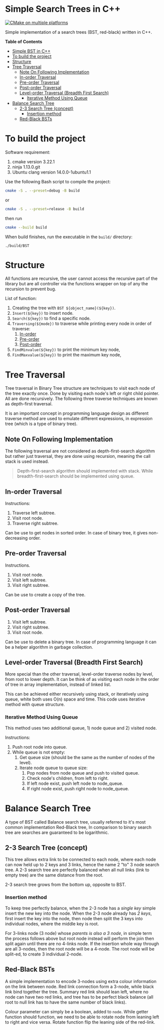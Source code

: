 # Simple Search Trees in C++

[![CMake on multiple platforms](https://github.com/YatFungLoo/Search-Trees-in-Cpp/actions/workflows/cmake-multi-platform.yml/badge.svg)](https://github.com/YatFungLoo/Search-Trees-in-Cpp/actions/workflows/cmake-multi-platform.yml)

Simple implementation of a search trees (BST, red-black) written in C++.

<!-- markdown-toc start - Don't edit this section. Run M-x markdown-toc-refresh-toc -->
**Table of Contents**

- [Simple BST in C++](#simple-bst-in-c)
- [To build the project](#to-build-the-project)
- [Structure](#structure)
- [Tree Traversal](#tree-traversal)
  - [Note On Following Implementation](#note-on-following-implementation)
  - [In-order Traversal](#in-order-traversal)
  - [Pre-order Traversal](#pre-order-traversal)
  - [Post-order Traversal](#post-order-traversal)
  - [Level-order Traversal (Breadth First Search)](#level-order-traversal-breadth-first-search)
    - [Iterative Method Using Queue](#iterative-method-using-queue)
- [Balance Search Tree](#balance-search-tree)
  - [2-3 Search Tree (concept)](#2-3-search-tree-concept)
    - [Insertion method](#insertion-method)
  - [Red-Black BSTs](#red-black-bsts)

<!-- markdown-toc end -->


# To build the project

Software requirement:

1. cmake version 3.22.1
3. ninja 1.13.0.git
2. Ubuntu clang version 14.0.0-1ubuntu1.1


Use the following Bash script to compile the project:

```bash
cmake -S . --preset=debug -B build
```

or

```bash
cmake -S . --preset=release -B build
```

then run

```bash
cmake --build build
```
When build finishes, run the executable in the `build/` directory:
```
./build/BST
```

# Structure

All functions are recursive, the user cannot access the recursive part of the library but are all controller via the functions wrapper on top of any the recursion to prevent bug.

List of function:

1. Creating the tree with `BST ${object_name}(${key})`.
2. `Insert(${key})` to insert node.
3. `Search(${key})` to find a specific node.
4. `Traversing(${mode})` to traverse while printing every node in order of traverse:
    1. [In-order](#in-order)
    2. [Pre-order](#pre-order)
    3. [Post-order](#post-order)
5. `FindMinvalue(${key})` to print the minimum key node,
6. `FindMaxvalue(${key})` to print the maximum key node,

# Tree Traversal
Tree traversal in Binary Tree structure are techniques to visit each node of the tree exactly once. Done by visiting each node's left or right child pointer. All are done recursively. The following three traverse techniques are known as depth-first traversal.

It is an important concept in programming language design as different traverse method are used to emulate different expressions, in expression tree (which is a type of binary tree).

## Note On Following Implementation
The following traversal are not considered as depth-first-search algorithm but rather just traversal, they are done using recursion, meaning the call stack is used instead.

> Depth-first-search algorithm should implemented with stack. While breadth-first-search should be implemented using queue.

## In-order Traversal
Instructions:
1. Traverse left subtree.
2. Visit root node.
3. Traverse right subtree.

Can be use to get nodes in sorted order. In case of binary tree, it gives non-decreasing order.

## Pre-order Traversal
Instructions.
1. Visit root node.
2. Visit left subtree.
3. Visit right subtree.

Can be use to create a copy of the tree.

## Post-order Traversal
1. Visit left subtree.
2. Visit right subtree.
3. Visit root node.

Can be use to delete a binary tree. In case of programming language it can be a helper algorithm in garbage collection.

## Level-order Traversal (Breadth First Search)
More special than the other traversal, level-order traverse nodes by level, from root to lower depth. It can be think of as visiting each node in the order of tree in array implementation, instead of linked list.

This can be achieved either recursively using stack, or iteratively using queue, white both uses O(n) space and time. This code uses iterative method with queue structure.

### Iterative Method Using Queue
This method uses two additional queue, 1) node queue and 2) visited node.

Instructions:
1. Push root node into queue.
2. While queue is not empty:
   1. Get queue size (should be the same as the number of nodes of the level).
   2. Iterate node queue to queue size:
	  1. Pop nodes from node queue and push to visited queue.
	  2. Check node's children, from left to right.
	  3. If left node exist, push left node to node_queue.
	  4. If right node exist, push right node to node_queue.

# Balance Search Tree
A type of BST called Balance search tree, usually referred to it's most common implementation Red-Black tree, In comparison to binary search tree are searches are guaranteed to be logarithmic.

## 2-3 Search Tree (concept)
This tree allows extra link to be connected to each node, where each node can now held up to 2 keys and 3 links, hence the name 2 "to" 3 node search tree. A 2-3 search tree are perfectly balanced when all null links (link to empty tree) are the same distance from the root. 

2-3 search tree grows from the bottom up, opposite to BST.

### Insertion method
To keep tree perfectly balance, when the 2-3 node has a *single key* simple insert the new key into the node. When the 2-3 node already has *2 keys*, first insert the key into the node, then node then split the 3 keys into individual nodes, where the middle key is root.

For 3-links node (3 node) whose *parents is also a 3 node*, in simple term the process follows above but root node instead will perform the join then split again until there are no 4-links node. If the insertion whole way through are all 3-nodes, then the root node will be a 4-node. The root node will be split-ed, to create 3 individual 2-node.

## Red-Black BSTs
A simple implementation to encode 3-nodes using extra colour information on the link between node. Red link connection form a 3-node, while black link bind together the tree. Summary red link should lean left, where no node can have two red links, and tree has to be perfect black balance (all root to null link has to have the same number of black links).

Colour parameter can simply be a boolean, added to `node`. While getter function should function, we need to be able to rotate node from leaning left to right and vice versa. Rotate function flip the leaning side of the red-link.
